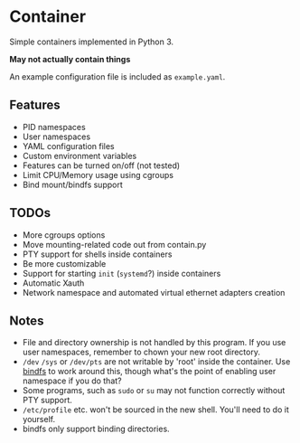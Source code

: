 Container
==============
Simple containers implemented in Python 3.

**May not actually contain things**

An example configuration file is included as `example.yaml`.

Features
---------------
- PID namespaces
- User namespaces
- YAML configuration files
- Custom environment variables
- Features can be turned on/off (not tested)
- Limit CPU/Memory usage using cgroups
- Bind mount/bindfs support

TODOs
---------
- More cgroups options
- Move mounting-related code out from contain.py
- PTY support for shells inside containers
- Be more customizable
- Support for starting `init` (`systemd`?) inside containers
- Automatic Xauth
- Network namespace and automated virtual ethernet adapters creation

Notes
----------------
- File and directory ownership is not handled by this program. If you use user namespaces, remember to chown your new root directory.
- `/dev` `/sys` or `/dev/pts` are not writable by 'root' inside the container. Use [bindfs](http://bindfs.org/) to work around this, though what's the point of enabling user namespace if you do that?
- Some programs, such as `sudo` or `su` may not function correctly without PTY support.
- `/etc/profile` etc. won't be sourced in the new shell. You'll need to do it yourself.
- bindfs only support binding directories.